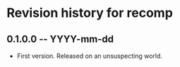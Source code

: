 # Revision history for recomp

## 0.1.0.0 -- YYYY-mm-dd

* First version. Released on an unsuspecting world.

